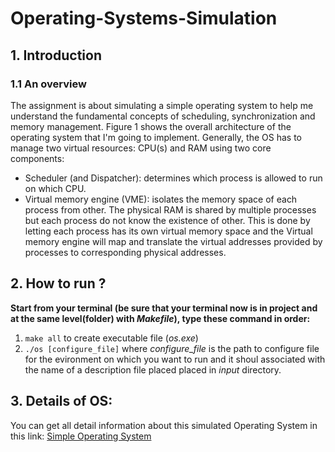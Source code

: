 # Operating-Systems-Simulation
## 1.  Introduction
### 1.1 An overview
The assignment is about simulating a simple operating system to help me understand the fundamental concepts of scheduling, synchronization and memory management. Figure 1 shows the overall architecture of the operating system that I'm going to implement. Generally, the OS has to manage two virtual resources:
CPU(s) and RAM using two core components:
- Scheduler (and Dispatcher): determines which process is allowed to run on which CPU.
- Virtual memory engine (VME): isolates the memory space of each process from other. The physical RAM is shared by multiple processes but each process do not know the existence of other. This is done by letting each process has its own virtual memory space and the Virtual memory engine will map and translate the virtual addresses provided by processes to corresponding physical addresses.

## 2. How to run ?
**Start from your terminal (be sure that your terminal now is in project and at the same level(folder) with *Makefile*), type these command in order:**
1. `make all` to create executable file (*os.exe*)
2. `./os [configure_file]` where *configure_file* is the path to configure file for the evironment on which you want to run and it shoul associated with the name of a description file placed placed in *input* directory.
## 3. Details of OS:
You can get all detail information about this simulated Operating System in this link: [Simple Operating System](https://drive.google.com/drive/u/1/folders/15Dob9lXrMWt8VSuIcNwW0EATKoteKxXy)


